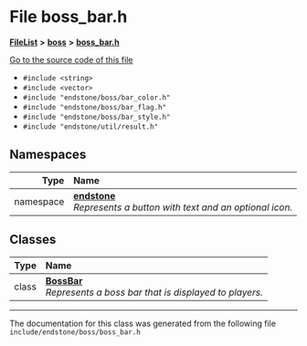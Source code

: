 

# File boss\_bar.h



[**FileList**](files.md) **>** [**boss**](dir_d0a7fd8d5b72659767e2a2651b1ff51c.md) **>** [**boss\_bar.h**](boss__bar_8h.md)

[Go to the source code of this file](boss__bar_8h_source.md)



* `#include <string>`
* `#include <vector>`
* `#include "endstone/boss/bar_color.h"`
* `#include "endstone/boss/bar_flag.h"`
* `#include "endstone/boss/bar_style.h"`
* `#include "endstone/util/result.h"`













## Namespaces

| Type | Name |
| ---: | :--- |
| namespace | [**endstone**](namespaceendstone.md) <br>_Represents a button with text and an optional icon._  |


## Classes

| Type | Name |
| ---: | :--- |
| class | [**BossBar**](classendstone_1_1BossBar.md) <br>_Represents a boss bar that is displayed to players._  |



















































------------------------------
The documentation for this class was generated from the following file `include/endstone/boss/boss_bar.h`

